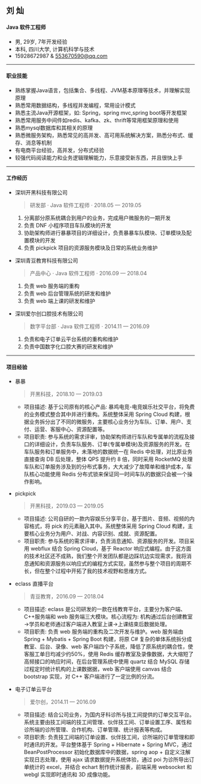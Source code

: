## 刘 灿 ##
#### Java 软件工程师 ####
* 男, 29岁, 7年开发经验
* 本科, 四川大学, 计算机科学与技术
* 15928672987    &    553670590@qq.com

---
#### 职业技能 ####
* 熟练掌握Java语言，包括集合、多线程、JVM基本原理等技术，并理解实现原理
* 熟悉常用数据结构，多线程并发编程，常用设计模式
* 熟悉主流Java开源框架，如: Spring，spring mvc,spring boot等开发框架
* 熟悉常用服务中间件如redis、kafka、zk、thrift等常用框架原理和使用
* 熟悉mysql数据库和其相关的原理
* 熟悉微服务架构，熟悉常见的高并发、高可用系统解决方案，熟悉分布式、缓存、消息等机制
* 有电商平台经验，高并发，分布式经验 
* 较强代码阅读能力和业务逻辑理解能力，乐意接受新东西，并且很快上手

---
#### 工作经历 ####
 * 深圳开黑科技有限公司                                            
	 > 研发部 · Java 软件工程师 · 2018.05 — 2019.05
	1. 分离部分原系统耦合到用户的业务，完成用户微服务的一期开发
	2. 负责 DNF 小程序项目车队模块的开发
	3. 协助架构师进行暴暴项目的详细设计，负责暴暴车队模块、订单模块及配置模块的开发
	4. 负责 pickpick 项目的资源服务模块及日常的系统业务维护
	   
       
	
* 深圳青豆教育科技有限公司                                 
	> 产品中心 · Java 软件工程师 · 2016.09 — 2018.04
	1. 负责 web 服务端的重构
	2. 负责 web 后台管理系统的研发和维护
	3. 负责 web 端上课的研发和维护
	   
     
  
* 深圳爱尔创口腔技术有限公司                          
	> 数字平台部 · Java 软件工程师 · 2014.11 — 2016.09
	1. 负责和电子订单云平台系统的重构和维护
	2. 负责中国数字化口腔大赛的研发和维护
	   
	   
---
#### 项目经验 ####
* 暴暴
	> 开黑科技，2018.10 — 2019.03
	- 项目描述: 基于公司原有的核心产品: 暴鸡电竞-电竞娱乐社交平台，将免费的业务模式整合其中并进行重构。系统整体采用 Spring Cloud 构建，根据业务拆分出了不同的微服务，主要核心业务分为车队、订单、用户、支付、运营、客服中心、资源配置等。
	- 项目职责: 参与系统的需求评审，协助架构师进行车队和专属单的流程及接口的详细设计，负责车队服务、订单(专属单模块)及资源服务的开发。在车队服务和订单服务中，未落地的数据统一在 Redis 中处理，对比原业务直接查询 DB 后处理，整体 QPS 提升约 8 倍，同时采用 RocketMQ 处理车队和订单服务涉及到的分布式事务，大大减少了故障单和维护成本，车队核心功能使用 Redis 分布式锁来保证同一时间车队的数据只会被一个操作影响。
  
  
  
* pickpick
	> 开黑科技，2019.03 — 2019.05
	- 项目描述: 公司自研的一款内容娱乐分享平台，基于图片、音频、视频的内容格式，将 pick 的元素融入其中。系统整体采用 Spring Cloud 构建，主要核心业务分为用户、对战、内容识别、成就、资源配置。
	- 项目职责: 参与系统的需求评审，负责消息通知、资源服务的开发。项目采用 webflux 结合 Spring Cloud，基于 Reactor 响应式编程。由于这方面的技术社区还不成熟，我们整个开发团队都是边踩坑边实现需求，我将消息通知和资源服务以响应式的编程方式实现，虽然参与整个项目的周期不长，但在整个过程中开拓了我的技术视野和思维方式。
  
  
  
* eclass 直播平台
	> 青豆教育，2016.09 — 2018.04
	- 项目描述: eclass 是公司研发的一款在线教育平台，主要分为客户端、C++服务端和 web 服务端三大模块。核心流程为: 机构通过后台创建教室→学员和老师通过客户端进入教室上课→上课结束后数据处理。
	- 项目职责: 负责 web 服务端的重构及二次开发与维护。web 服务端由 Spring + Mybatis + Spring Boot 构建，将原 C# 复杂的单体系统拆分成教室、后台、录像、web 客户端四个子系统，降低了原系统的耦合性，使客服工单日均减少约50%，使用 Redis 缓存教室及录像数据，大大缩短了高频接口的响应时间，在后台管理系统中使用 quartz 结合 MySQL 存储过程定时统计机构的上课数据据，web 客户端使用 canvas 结合 bootstrap 实现，对 C++ 客户端进行了一定比例的分流。
  
  
  
* 电子订单云平台
	> 爱尔创，2014.11 — 2016.09
	- 项目描述: 结合公司业务，为国内牙科诊所与技工间提供的订单交互平台。系统主要由技工间端的技工间管理、伙伴技工间、订单设置工序、属性和诊所端的诊所管理、合作机构、订单管理、统计报表等构成。
	- 项目职责: 负责技工间端的订单设置、伙伴技工间，诊所端的订单管理和即时通讯的开发。平台整体基于 Spring + Hibernate + Spring MVC，通过 BeanPostProcessor 初始化数据库中的数据，spring aop + 自定义注解实现日志处理，使用 ajax 请求数据提升系统体验，通过 poi 为诊所导出订单统计的 excel，并结合 echart 制作统计报表，前端采用 websocket 和 webgl 实现即时通讯和 3D 成像功能。